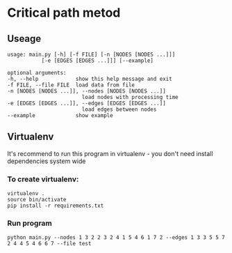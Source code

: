 # Critical path metod

## Useage
    usage: main.py [-h] [-f FILE] [-n [NODES [NODES ...]]]
               [-e [EDGES [EDGES ...]]] [--example]

    optional arguments:
    -h, --help            show this help message and exit
    -f FILE, --file FILE  load data from file
    -n [NODES [NODES ...]], --nodes [NODES [NODES ...]]
                            load nodes with processing time
    -e [EDGES [EDGES ...]], --edges [EDGES [EDGES ...]]
                            load edges between nodes
    --example             show example

## Virtualenv

It's recommend to run this program in virtualenv - you don't need install dependencies system wide

### To create virtualenv:
    virtualenv .
    source bin/activate 
    pip install -r requirements.txt 

### Run program
    python main.py --nodes 1 3 2 2 3 2 4 1 5 4 6 1 7 2 --edges 1 3 3 5 5 7 2 4 4 5 4 6 6 7 --file test
    